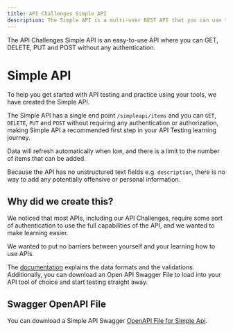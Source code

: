```yaml
---
title: API Challenges Simple API
description: The Simple API is a multi-user REST API that you can use to practice testing without any authentication.
---
```


The API Challenges Simple API is an easy-to-use API where you can GET, DELETE, PUT and POST without any authentication.

# Simple API

To help you get started with API testing and practice using your tools, we have created the Simple API.

The Simple API has a single end point `/simpleapi/items` and you can `GET`, `DELETE`, `PUT` and `POST` without
requiring any authentication or authorization, making Simple API a recommended first step in your API Testing learning journey.

Data will refresh automatically when low, and there is a limit to the number of items that can be added.

Because the API has no unstructured text fields e.g. `description`, there is no way to add any potentially offensive
or personal information.

## Why did we create this?

We noticed that most APIs, including our API Challenges, require some sort of authentication to use the full capabilities
of the API, and we wanted to make learning easier.

We wanted to put no barriers between yourself and your learning how to use APIs.

The [documentation](/simpleapi/docs) explains the data formats and the validations. Additionally, you can download an
Open API Swagger File to load into your API tool of choice and start testing straight away.

## Swagger OpenAPI File

You can download a Simple API Swagger [OpenAPI File for Simple Api](/simpleapi/docs/swagger).